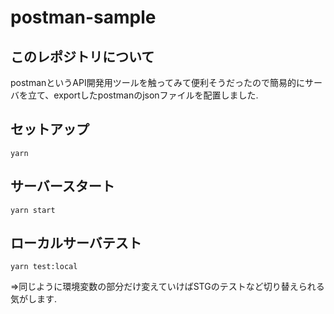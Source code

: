 # postman-sample

## このレポジトリについて

postmanというAPI開発用ツールを触ってみて便利そうだったので簡易的にサーバを立て、exportしたpostmanのjsonファイルを配置しました.

## セットアップ

```console
yarn
```

## サーバースタート

```console
yarn start
```

## ローカルサーバテスト

```console
yarn test:local
```

=>同じように環境変数の部分だけ変えていけばSTGのテストなど切り替えられる気がします.